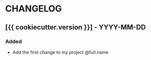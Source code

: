 # CHANGELOG

## [{{ cookiecutter.version }}] - YYYY-MM-DD

### Added

* Add the first change to my project @full.name
